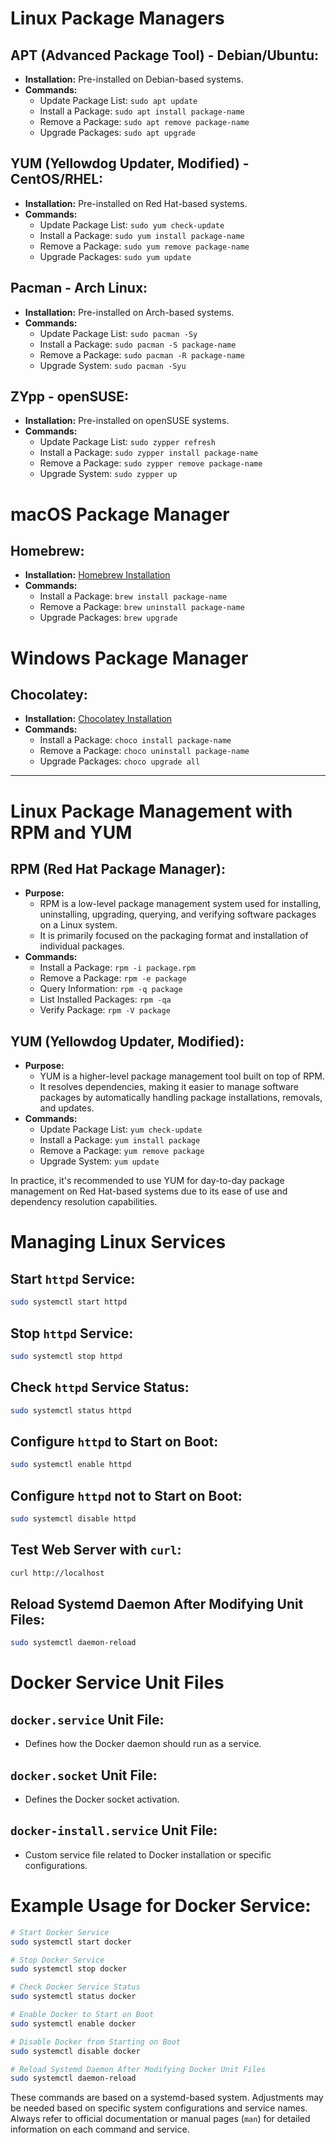 # Linux Package Managers

## APT (Advanced Package Tool) - Debian/Ubuntu:

- **Installation:** Pre-installed on Debian-based systems.
- **Commands:**
  - Update Package List: `sudo apt update`
  - Install a Package: `sudo apt install package-name`
  - Remove a Package: `sudo apt remove package-name`
  - Upgrade Packages: `sudo apt upgrade`

## YUM (Yellowdog Updater, Modified) - CentOS/RHEL:

- **Installation:** Pre-installed on Red Hat-based systems.
- **Commands:**
  - Update Package List: `sudo yum check-update`
  - Install a Package: `sudo yum install package-name`
  - Remove a Package: `sudo yum remove package-name`
  - Upgrade Packages: `sudo yum update`

## Pacman - Arch Linux:

- **Installation:** Pre-installed on Arch-based systems.
- **Commands:**
  - Update Package List: `sudo pacman -Sy`
  - Install a Package: `sudo pacman -S package-name`
  - Remove a Package: `sudo pacman -R package-name`
  - Upgrade System: `sudo pacman -Syu`

## ZYpp - openSUSE:

- **Installation:** Pre-installed on openSUSE systems.
- **Commands:**
  - Update Package List: `sudo zypper refresh`
  - Install a Package: `sudo zypper install package-name`
  - Remove a Package: `sudo zypper remove package-name`
  - Upgrade System: `sudo zypper up`

# macOS Package Manager

## Homebrew:

- **Installation:** [Homebrew Installation](https://brew.sh/)
- **Commands:**
  - Install a Package: `brew install package-name`
  - Remove a Package: `brew uninstall package-name`
  - Upgrade Packages: `brew upgrade`

# Windows Package Manager

## Chocolatey:

- **Installation:** [Chocolatey Installation](https://chocolatey.org/install)
- **Commands:**
  - Install a Package: `choco install package-name`
  - Remove a Package: `choco uninstall package-name`
  - Upgrade Packages: `choco upgrade all`

---

# Linux Package Management with RPM and YUM

## RPM (Red Hat Package Manager):

- **Purpose:**
  - RPM is a low-level package management system used for installing, uninstalling, upgrading, querying, and verifying software packages on a Linux system.
  - It is primarily focused on the packaging format and installation of individual packages.
- **Commands:**
  - Install a Package: `rpm -i package.rpm`
  - Remove a Package: `rpm -e package`
  - Query Information: `rpm -q package`
  - List Installed Packages: `rpm -qa`
  - Verify Package: `rpm -V package`

## YUM (Yellowdog Updater, Modified):

- **Purpose:**
  - YUM is a higher-level package management tool built on top of RPM.
  - It resolves dependencies, making it easier to manage software packages by automatically handling package installations, removals, and updates.
- **Commands:**
  - Update Package List: `yum check-update`
  - Install a Package: `yum install package`
  - Remove a Package: `yum remove package`
  - Upgrade System: `yum update`

In practice, it's recommended to use YUM for day-to-day package management on Red Hat-based systems due to its ease of use and dependency resolution capabilities.



# Managing Linux Services

## Start `httpd` Service:

```bash
sudo systemctl start httpd
```

## Stop `httpd` Service:

```bash
sudo systemctl stop httpd
```

## Check `httpd` Service Status:

```bash
sudo systemctl status httpd
```

## Configure `httpd` to Start on Boot:

```bash
sudo systemctl enable httpd
```

## Configure `httpd` not to Start on Boot:

```bash
sudo systemctl disable httpd
```

## Test Web Server with `curl`:

```bash
curl http://localhost
```

## Reload Systemd Daemon After Modifying Unit Files:

```bash
sudo systemctl daemon-reload
```

# Docker Service Unit Files

## `docker.service` Unit File:

- Defines how the Docker daemon should run as a service.

## `docker.socket` Unit File:

- Defines the Docker socket activation.

## `docker-install.service` Unit File:

- Custom service file related to Docker installation or specific configurations.

# Example Usage for Docker Service:

```bash
# Start Docker Service
sudo systemctl start docker

# Stop Docker Service
sudo systemctl stop docker

# Check Docker Service Status
sudo systemctl status docker

# Enable Docker to Start on Boot
sudo systemctl enable docker

# Disable Docker from Starting on Boot
sudo systemctl disable docker

# Reload Systemd Daemon After Modifying Docker Unit Files
sudo systemctl daemon-reload
```

These commands are based on a systemd-based system. Adjustments may be needed based on specific system configurations and service names. Always refer to official documentation or manual pages (`man`) for detailed information on each command and service.